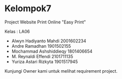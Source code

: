 # Kelompok7
Project Website Print Online "Easy Print"

Kelas : LA06

- Alwyn Hadiyanto Mahdi 2001602234
- Andre Ramadhan 1901502155
- Mochammad Ashshiddieqy 1801406654
- M. Reynaldi Effendi 2101711135
- Yuriza Astari Rizkyta 1901517945

Kunjungi Owner kami untuk melihat requirement project.
